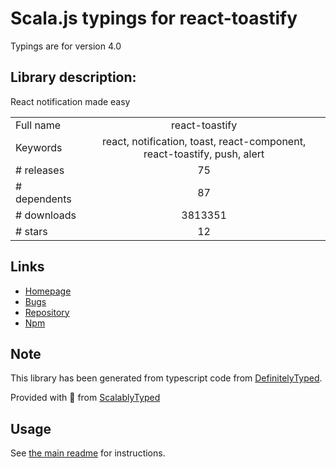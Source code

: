 
# Scala.js typings for react-toastify

Typings are for version 4.0

## Library description:
React notification made easy

|                    |                 |
| ------------------ | :-------------: |
| Full name          | react-toastify |
| Keywords           | react, notification, toast, react-component, react-toastify, push, alert |
| # releases         | 75 |
| # dependents       | 87 |
| # downloads        | 3813351 |
| # stars            | 12 |

## Links
- [Homepage](https://github.com/fkhadra/react-toastify#readme)
- [Bugs](https://github.com/fkhadra/react-toastify/issues)
- [Repository](https://github.com/fkhadra/react-toastify)
- [Npm](https://www.npmjs.com/package/react-toastify)
    


## Note
This library has been generated from typescript code from [DefinitelyTyped](https://definitelytyped.org).

Provided with :purple_heart: from [ScalablyTyped](https://github.com/oyvindberg/ScalablyTyped)

## Usage
See [the main readme](../../readme.md) for instructions.


